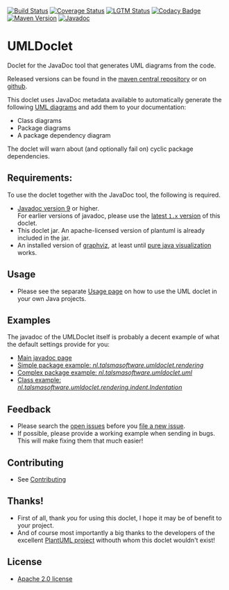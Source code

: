 [![Build Status][ci-img]][ci]
[![Coverage Status][coveralls-img]][coveralls]
[![LGTM Status][lgtm-img]][lgtm]
[![Codacy Badge][codacy-img]][codacy]
[![Maven Version][maven-img]][maven]
[![Javadoc][javadoc-img]][javadoc]

# UMLDoclet

Doclet for the JavaDoc tool that generates UML diagrams from the code.  

Released versions can be found in the [maven central repository][maven]
or on [github](https://github.com/talsma-ict/umldoclet/releases).  

This doclet uses JavaDoc metadata available to automatically generate
the following [UML diagrams][plantuml] and add them to your documentation:

- Class diagrams
- Package diagrams
- A package dependency diagram

The doclet will warn about (and optionally fail on) cyclic package dependencies.

## Requirements:

To use the doclet together with the JavaDoc tool, the following is required.

- [Javadoc version 9][doclet] or higher.  
  For earlier versions of javadoc, please use the [latest `1.x` version][v1.x] of this doclet.
- This doclet jar. An apache-licensed version of plantuml is already included in the jar.
- An installed version of [graphviz](http://plantuml.com/graphviz-dot), at least until [pure java visualization](https://github.com/talsma-ict/umldoclet/issues/51) works.

## Usage

- Please see the separate [Usage page][Usage]
  on how to use the UML doclet in your own Java projects.

## Examples

The javadoc of the UMLDoclet itself is probably a decent example of what the
default settings provide for you:

- [Main javadoc page](https://javadoc.io/doc/nl.talsmasoftware/umldoclet)
- [Simple package example: _nl.talsmasoftware.umldoclet.rendering_](https://javadoc.io/page/nl.talsmasoftware/umldoclet/latest/nl/talsmasoftware/umldoclet/rendering/package-summary.html)
- [Complex package example: _nl.talsmasoftware.umldoclet.uml_](https://javadoc.io/page/nl.talsmasoftware/umldoclet/latest/nl/talsmasoftware/umldoclet/uml/package-summary.html)
- [Class example: _nl.talsmasoftware.umldoclet.rendering.indent.Indentation_](https://javadoc.io/page/nl.talsmasoftware/umldoclet/latest/nl/talsmasoftware/umldoclet/rendering/indent/Indentation.html)

## Feedback

- Please search the [open issues](https://github.com/talsma-ict/umldoclet/issues)
  before you [file a new issue](https://github.com/talsma-ict/umldoclet/issues/new).
- If possible, please provide a working example when sending in bugs.
  This will make fixing them that much easier!
  
## Contributing

- See [Contributing](CONTRIBUTING.md)

## Thanks!

- First of all, thank _you_ for using this doclet, I hope it may be of benefit to your project.
- And of course most importantly a big thanks to the developers of the excellent [PlantUML project][plantuml]
  withouth whom this doclet wouldn't exist!

## License

- [Apache 2.0 license](../LICENSE)


  [ci-img]: https://travis-ci.org/talsma-ict/umldoclet.svg?branch=develop
  [ci]: https://travis-ci.org/talsma-ict/umldoclet
  [coveralls-img]: https://coveralls.io/repos/github/talsma-ict/umldoclet/badge.svg
  [coveralls]: https://coveralls.io/github/talsma-ict/umldoclet
  [lgtm]: https://lgtm.com/projects/g/talsma-ict/umldoclet
  [lgtm-img]: https://img.shields.io/lgtm/grade/java/github/talsma-ict/umldoclet.svg?label=java&logo=lgtm
  [codacy]: https://www.codacy.com/app/talsma-ict/umldoclet?utm_source=github.com&amp;utm_medium=referral&amp;utm_content=talsma-ict/umldoclet&amp;utm_campaign=Badge_Grade
  [codacy-img]: https://api.codacy.com/project/badge/Grade/b191c058492e466cb7044c1d53123d9a
  [maven-img]: https://img.shields.io/maven-metadata/v/http/central.maven.org/maven2/nl/talsmasoftware/umldoclet/maven-metadata.xml.svg
  [maven]: http://mvnrepository.com/artifact/nl.talsmasoftware/umldoclet
  [javadoc-img]: https://www.javadoc.io/badge/nl.talsmasoftware/umldoclet.svg
  [javadoc]: https://www.javadoc.io/doc/nl.talsmasoftware/umldoclet
  
  [usage]: USAGE.md
  [contributing]: Contributing.md
  [v1.x]: https://github.com/talsma-ict/umldoclet/tree/develop-v1
  [plantuml]: http://plantuml.com
  [doclet]: https://docs.oracle.com/javase/9/docs/api/jdk/javadoc/doclet/Doclet.html
